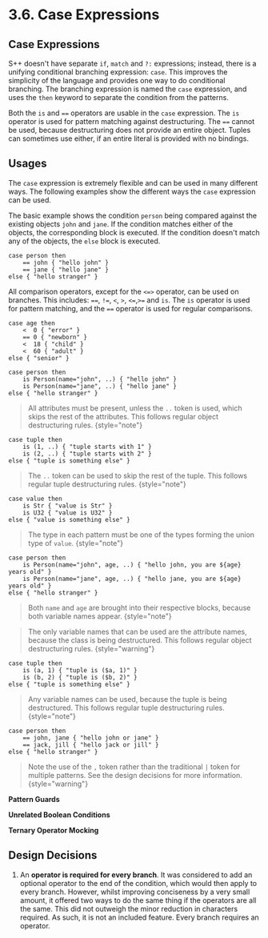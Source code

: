 # 3.6. Case Expressions

<primary-label ref="header-label"/>

<secondary-label ref="doc-wip"/>

## Case Expressions

S++ doesn't have separate `if`, `match` and `?:` expressions; instead, there is a unifying conditional branching
expression: `case`. This improves the simplicity of the language and provides one way to do conditional branching. The
branching expression is named the `case` expression, and uses the `then` keyword to separate the condition from the
patterns.

Both the `is` and `==` operators are usable in the `case` expression. The `is` operator is used for pattern matching
against destructuring. The `==` cannot be used, because destructuring does not provide an entire object. Tuples can
sometimes use either, if an entire literal is provided with no bindings.

## Usages

<secondary-label ref="examples-todo"/>
<secondary-label ref="doc-sect-wip"/>
<secondary-label ref="doc-sect-subj-update"/>

The `case` expression is extremely flexible and can be used in many different ways. The following examples show the
different ways the `case` expression can be used.

<deflist>
<def title="Basic Usage Example">

The basic example shows the condition `person` being compared against the existing objects `john` and `jane`. If the
condition matches either of the objects, the corresponding block is executed. If the condition doesn't match any of the
objects, the `else` block is executed.

```
case person then
    == john { "hello john" }
    == jane { "hello jane" }
else { "hello stranger" }
```
</def>

<def title="Different Condition Operators">

All comparison operators, except for the `<=>` operator, can be used on branches. This
includes: `==`, `!=`, `<`, `>`, `<=`,`>=` and `is`. The `is` operator is used for pattern matching, and the `==`
operator is used for regular comparisons.

```
case age then
    <  0 { "error" }
    == 0 { "newborn" }
    <  18 { "child" }
    <  60 { "adult" }
else { "senior" }
```

</def>

<def title="Pattern Matching (Object Destructure)">

```
case person then
    is Person(name="john", ..) { "hello john" }
    is Person(name="jane", ..) { "hello jane" }
else { "hello stranger" }
```

> All attributes must be present, unless the `..` token is used, which skips the rest of the attributes. This follows
> regular object destructuring rules.
> {style="note"}
</def>

<def title="Pattern Matching (Tuple Destructure)">

```
case tuple then
    is (1, ..) { "tuple starts with 1" }
    is (2, ..) { "tuple starts with 2" }
else { "tuple is something else" }
```

> The `..` token can be used to skip the rest of the tuple. This follows regular tuple destructuring rules.
> {style="note"}
</def>

<def title="Pattern Matching (Type Destructure)">

```
case value then
    is Str { "value is Str" }
    is U32 { "value is U32" }
else { "value is something else" }
```

> The type in each pattern must be one of the types forming the union type of `value`.
> {style="note"}
</def>

<def title="Binding (Object Destructure)">

```
case person then
    is Person(name="john", age, ..) { "hello john, you are ${age} years old" }
    is Person(name="jane", age, ..) { "hello jane, you are ${age} years old" }
else { "hello stranger" }
```

> Both `name` and `age` are brought into their respective blocks, because both variable names appear.
> {style="note"}

> The only variable names that can be used are the attribute names, because the class is being destructured. This
> follows regular object destructuring rules.
> {style="warning"}
</def>

<def>

```
case tuple then
    is (a, 1) { "tuple is ($a, 1)" }
    is (b, 2) { "tuple is ($b, 2)" }
else { "tuple is something else" }
```

> Any variable names can be used, because the tuple is being destructured. This follows regular tuple destructuring
> rules.
> {style="note"}
</def>

<def title="Multiple Patterns per Branch">

```
case person then
    == john, jane { "hello john or jane" }
    == jack, jill { "hello jack or jill" }
else { "hello stranger" }
```

> Note the use of the `,` token rather than the traditional `|` token for multiple patterns. See the design decisions
> for more information.
> {style="warning"}

</def>

</deflist>

**Pattern Guards**

**Unrelated Boolean Conditions**

**Ternary Operator Mocking**

## Design Decisions

1. An **operator is required for every branch**. It was considered to add an optional operator to the end of the
   condition, which would then apply to every branch. However, whilst improving conciseness by a very small amount, it
   offered two ways to do the same thing if the operators are all the same. This did not outweigh the minor reduction in
   characters required. As such, it is not an included feature. Every branch requires an operator.
